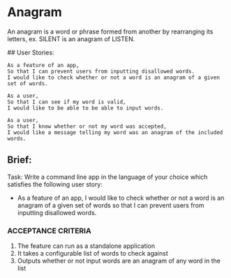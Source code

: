 # Anagram

An anagram is a word or phrase formed from another by rearranging its letters, ex. SILENT is an anagram of LISTEN.

## User Stories:

```
As a feature of an app, 
So that I can prevent users from inputting disallowed words.
I would like to check whether or not a word is an anagram of a given set of words.

As a user,
So that I can see if my word is valid,
I would like to be able to be able to input words.

As a user,
So that I know whether or not my word was accepted,
I would like a message telling my word was an anagram of the included words.
```

## Brief:

Task: Write a command line app in the language of your choice which satisfies the following user story:

- As a feature of an app, I would like to check whether or not a word is an anagram of a given set of words so that I can prevent users from inputting disallowed words.

### ACCEPTANCE CRITERIA

1. The feature can run as a standalone application
2. It takes a configurable list of words to check against
3. Outputs whether or not input words are an anagram of any word in the list